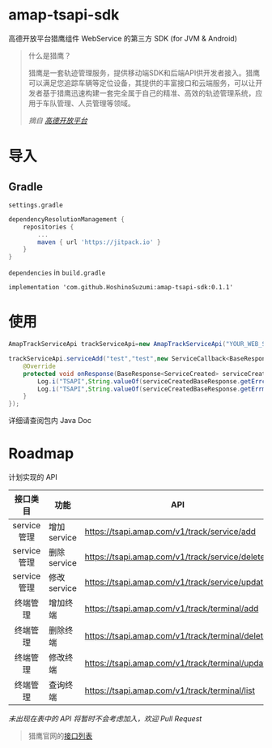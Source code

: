 # amap-tsapi-sdk

高德开放平台猎鹰组件 WebService 的第三方 SDK (for JVM & Android)

> 什么是猎鹰？
>
> 猎鹰是一套轨迹管理服务，提供移动端SDK和后端API供开发者接入。猎鹰可以满足您追踪车辆等定位设备，其提供的丰富接口和云端服务，可以让开发者基于猎鹰迅速构建一套完全属于自己的精准、高效的轨迹管理系统，应用于车队管理、人员管理等领域。
>
> *摘自 [高德开放平台](https://lbs.amap.com/api/track/summary)*

# 导入

## Gradle

`settings.gradle`

```gradle
dependencyResolutionManagement {
    repositories {
        ...
        maven { url 'https://jitpack.io' }
    }
}
```

`dependencies` in `build.gradle`

```dsl
implementation 'com.github.HoshinoSuzumi:amap-tsapi-sdk:0.1.1'
```

# 使用

```java
AmapTrackServiceApi trackServiceApi=new AmapTrackServiceApi("YOUR_WEB_SERVICE_KEY");

trackServiceApi.serviceAdd("test","test",new ServiceCallback<BaseResponse<ServiceCreated>>(){
    @Override
    protected void onResponse(BaseResponse<ServiceCreated> serviceCreatedBaseResponse){
        Log.i("TSAPI",String.valueOf(serviceCreatedBaseResponse.getErrcode()));
        Log.i("TSAPI",String.valueOf(serviceCreatedBaseResponse.getErrmsg()));
    }
});
```

详细请查阅包内 Java Doc

# Roadmap

计划实现的 API

|   接口类目    | 功能        | API                                             | 实现  | 实例方法         |
|:---------:|-----------|-------------------------------------------------|:---:|--------------|
| service管理 | 增加service | https://tsapi.amap.com/v1/track/service/add     |  √  | addService() |
| service管理 | 删除service | https://tsapi.amap.com/v1/track/service/delete  |     |              |
| service管理 | 修改service | https://tsapi.amap.com/v1/track/service/update  |     |              |
|   终端管理    | 增加终端      | https://tsapi.amap.com/v1/track/terminal/add    |     |              |
|   终端管理    | 删除终端      | https://tsapi.amap.com/v1/track/terminal/delete |     |              |
|   终端管理    | 修改终端      | https://tsapi.amap.com/v1/track/terminal/update |     |              |
|   终端管理    | 查询终端      | https://tsapi.amap.com/v1/track/terminal/list   |     |              |

*未出现在表中的 API 将暂时不会考虑加入，欢迎 Pull Request*

> 猎鹰官网的[接口列表](https://lbs.amap.com/api/track/lieying-rumen#api_list)

